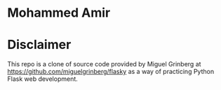 # Mohammed Amir

# Disclaimer

This repo is a clone of source code provided by Miguel Grinberg at https://github.com/miguelgrinberg/flasky as a way of
practicing Python Flask web development.
